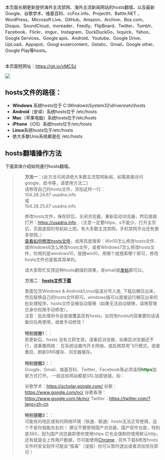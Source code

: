 本页面长期更新提供海外主流禁网、海外主流新闻网站的hosts翻墙，以及最新Google、谷歌学术、维基百科、ccFox.info、ProjectH、Battle.NET 、WordPress、Microsoft Live、GitHub、Amazon、Archive、Box.com、Disqus、SoundCloud、inoreader、Feedly、FlipBoard、Twitter、Tumblr、Facebook、Flickr、imgur、Instagram、DuckDuckGo、Ixquick、Yahoo、Google Services、Google apis、Android、Youtube、Google Drive、UpLoad、Appspot、Googl eusercontent、Gstatic、Gmail、Google other、Google Play等hosts。<br><br>

本页面短网址：https://git.io/vMCSz

<img src="https://raw.githubusercontent.com/kgfw/fg/master/hosts/hostsites.jpg" /><br>

<h2>hosts文件的路径：</h2>
<ul>
	<li><strong>Windows</strong> 系统hosts位于 C:\Windows\System32\drivers\etc\hosts</span></li>
	<li><strong>Android</strong>（安卓）系统hosts位于 /etc/hosts</span></li>
	<li><strong>Mac</strong>（苹果电脑）系统hosts位于/etc/hosts</span></li>
	<li><strong>iPhone</strong>（iOS）系统hosts位于/etc/hosts</span></li>
	<li><strong>Linux</strong>系统hosts位于/etc/hosts</span></li>
	<li>绝大多数Unix系统都是在 /etc/hosts</li>
</ul>

<h2>hosts翻墙操作方法</h2> 
下面具体介绍如何進行hosts翻墙。
<blockquote>
<ul class="task-list">
<li>
 <b>方法一</b>：(此方法可阅读绝大多数主流禁网新闻，如需直接访问google、脸书等，请使用方法二)<br/>
请修改自己的hosts文件，添加这样一行：<br/>
104.28.24.67 usadns.info<br/>
或<br/>
104.28.25.67 usadns.info<br/>

修改hosts文件，保存好后，关闭浏览器，重新启动浏览器，然后直接打开：<a href="https://usadns.info">https://usadns.info</a>  ,（注意一定要https，s不能少，打开主页后，页面底部的导航如上图，有大多数主流禁网，手机禁网平台还有更多禁网。）<br>
<a href="https://github.com/ky0ncheng/smartladder/wiki/%E4%BF%AE%E6%94%B9Hosts%E6%B2%A1%E6%9C%89%E6%9D%83%E9%99%90%E8%A7%A3%E5%86%B3%E6%96%B9%E6%B3%95">查看如何修改hosts文件</a>，或用百度搜索：Win10怎么修改hosts文件、或Windows8怎么修改hosts文件，或者Windows7怎么修改hosts文件，你用的是windows10，就搜win10，用哪个就搜索哪个即可，修改hosts文件也是极其简单的。

请大家帮忙反馈这种hosts翻墙的效果，发email或<a href="https://github.com/bannedbook/fanqiang/issues" target="_blank">发帖</a>都可以。
</li>
<li>
 <b>方法二</b>：<strong><a href="https://raw.githubusercontent.com/kgfw/fg/master/hosts/hosts.zip">hosts文件下载</a></strong>

里面包含Windows &amp; Android/Linux版请对号入座, 下载后解压出来，然后替换自己的hosts文件即可。windows版可以直接运行解压出来的批处理程序，hosts文件会被自动替换（如果无法自动替换，请用管理员身份权限手动修改）。 <br/>
注意：批处理命令会直接覆盖现有hosts，如现有hosts内容重要的话请备份后再使用，或者手动修改！
<br/><br/>
<strong>特别提醒1：</strong>： <br/>
若更新后，hosts 没有立即生效，请重启浏览器，如重启浏览器还不行，请重置网络：
在系统设置内开关网络，或启用禁用飞行模式，或者重启、刷新DNS缓存、浏览器缓存。
<br/><br/>
<strong>特别提醒2：</strong>： <br/>
Google、Gmail、维基百科、Twitter、Facebook等必须请用<strong><span style="color: #008000;">https</span></strong>加密方式打开。
一般这些网站都是SSL加密链接，如：

谷歌学术：<a href="https://scholar.google.com/" rel="nofollow" target="_blank">https://scholar.google.com/</a>
谷歌：<a href="https://www.google.com/ncr" rel="nofollow" target="_blank">https://www.google.com/ncr</a>
谷歌香港：<a href="https://www.google.com.hk/ncr" rel="nofollow" target="_blank">https://www.google.com.hk/ncr</a>
Twitter：<a href="https://twitter.com/?lang=zh-cn" rel="nofollow" target="_blank">https://twitter.com/?lang=zh-cn</a>
<br/><br/>
<strong>特别提醒3：</strong>： <br/>
可能有的地区或有的网络环境（铁通、联通）hosts无法正常使用，这个不是你我能左右的！
建议不要使用国产浏览器，国产软件也是，特别是360，因为国产浏览器即使你使用https
它也会强制你使用默认http，还有就是会上传用户数据，尽可能使用<a href="/bannedbook/fanqiang/wiki/Chrome%E4%B8%80%E9%94%AE%E7%BF%BB%E5%A2%99%E5%8C%85" class="wiki-page-link">Chrome</a>
, 另外下载&amp;修改hosts文件时安全软件可能会“报毒”（误报）你可以暂时退出或者添加信任即可！
</li>
</ul>
</blockquote>